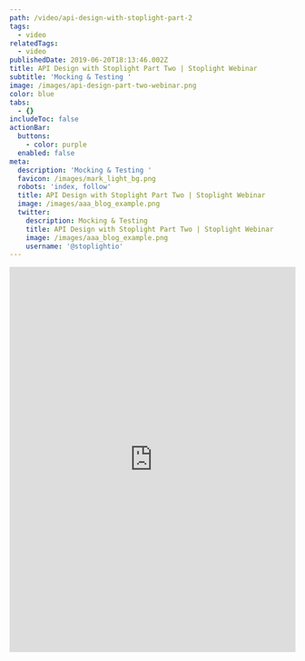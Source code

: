 ```yaml
---
path: /video/api-design-with-stoplight-part-2
tags:
  - video
relatedTags:
  - video
publishedDate: 2019-06-20T18:13:46.002Z
title: API Design with Stoplight Part Two | Stoplight Webinar
subtitle: 'Mocking & Testing '
image: /images/api-design-part-two-webinar.png
color: blue
tabs:
  - {}
includeToc: false
actionBar:
  buttons:
    - color: purple
  enabled: false
meta:
  description: 'Mocking & Testing '
  favicon: /images/mark_light_bg.png
  robots: 'index, follow'
  title: API Design with Stoplight Part Two | Stoplight Webinar
  image: /images/aaa_blog_example.png
  twitter:
    description: Mocking & Testing
    title: API Design with Stoplight Part Two | Stoplight Webinar
    image: /images/aaa_blog_example.png
    username: '@stoplightio'
---
```

<style>.markdown-body { max-width: 100% !important; } </style>

<iframe width="100%" height="678" src="https://www.youtube.com/embed/CBZUpDXpC7U" frameborder="0" allow="accelerometer; autoplay; encrypted-media; gyroscope; picture-in-picture" allowfullscreen></iframe>
